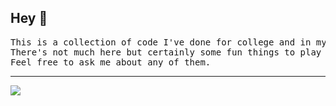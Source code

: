 ## Hey 👋
<pre bgcolor="#def28d">This is a collection of code I've done for college and in my spare time. 
There's not much here but certainly some fun things to play with. 
Feel free to ask me about any of them.</pre>
<hr color="red"/>
<img src="https://i.imgur.com/YZ5Au0M.png"/>

